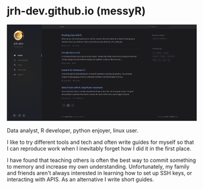 # jrh-dev.github.io (messyR)

![](/assets/img/misc/capture_home.png)

Data analyst, R developer, python enjoyer, linux user.

I like to try different tools and tech and often write guides for myself so that I can reproduce work when I inevitably forget how I did it in the first place.

I have found that teaching others is often the best way to commit something to memory and increase my own understanding. Unfortunately, my family and friends aren't always interested in learning how to set up SSH keys, or interacting with APIS. As an alternative I write short guides. 